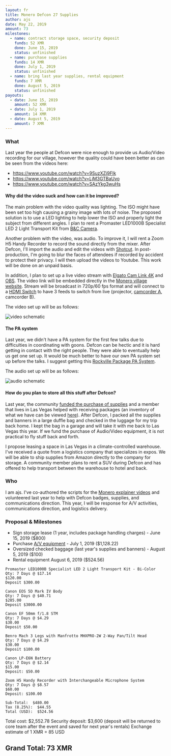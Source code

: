 ```yaml
---
layout: fr
title: Monero Defcon 27 Supplies
author: ajs
date: May 22, 2019
amount: 73
milestones:
  - name: contract storage space, security deposit 
    funds: 52 XMR
    done: June 15, 2019
    status: unfinished
  - name: purchase supplies
    funds: 14 XMR
    done: July 1, 2019
    status: unfinished
  - name: bring last year supplies, rental equipment
    funds: 7 XMR
    done: August 5, 2019
    status: unfinished
payouts:
  - date: June 15, 2019
    amount: 52 XMR
  - date: July 1, 2019
    amount: 14 XMR
  - date: August 5, 2019
    amount: 7 XMR
---
```


### What

Last year the people at Defcon were nice enough to provide us Audio/Video recording for our village, however the quality could have been better as can be seen from the videos here:

- https://www.youtube.com/watch?v=9SuzXZj9FIk
- https://www.youtube.com/watch?v=LjM3GTBaUvo
- https://www.youtube.com/watch?v=SAzYkg3wuHs

#### Why did the video suck and how can it be improved?

The main problem with the video quality was lighting. The ISO might have been set too high causing a grainy image with lots of noise. The proposed solution is to use a LED lighting to help lower the ISO and properly light the subject from different angles. I plan to rent a Promaster LED1000B Specialist LED 2 Light Transport Kit from [B&C Camera](https://store.bandccamera.com/pages/rentals).

Another problem with the video, was audio. To improve it, I will rent a Zoom H5 Handy Recorder to record the sound directly from the mixer. After Defcon, I'll import the audio and edit the videos with [Shotcut](https://shotcut.org). In post-production, I'm going to blur the faces of attendees if recorded by accident to protect their privacy. I will then upload the videos to Youtube. This work will be done on an unpaid basis.

In addition, I plan to set up a live video stream with [Elgato Cam Link 4K](https://www.amazon.com/dp/B07K3FN5MR/?coliid=I3V4ALDHDY46MO&colid=33LDRRB08T8TY) and [OBS](https://obsproject.com). The video link will be embedded directly in the [Monero village website](http://monerovillage.org). Stream will be broadcast in 720p/60 fps format and will connect to a [HDMI Switch](https://www.amazon.com/dp/B07GGT7SZD/?coliid=I3M2DJMM8AR4VC&colid=33LDRRB08T8TY) to have 3 feeds to switch from live (projector, [camcorder A](https://www.amazon.com/dp/B07QJ7VPD4/?coliid=IX1PEBMAZGHIA&colid=33LDRRB08T8TY), camcorder B).

The video set up will be as follows:

![video schematic](https://taiga.getmonero.org/media/attachments/6/e/e/c/f98fe471f64647eca9448b805b9f962421f243cf952de69e50dba0da498b/defcon27_video.png)

#### The PA system

Last year, we didn't have a PA system for the first few talks due to difficulties in coordinating with goons. Defcon can be hectic and it is hard getting in contact with the right people. They were able to eventually help us get one set up. It would be much better to have our own PA system set up before the talks. I suggest getting this [Rockville Package PA System](https://www.amazon.com/dp/B01MQMQ53X/?coliid=I2KJ3EO3YN78UM&colid=33LDRRB08T8TY).

The audio set up will be as follows:

![audio schematic](https://taiga.getmonero.org/media/attachments/8/8/8/c/3517ffb2d2bbee898a9be5401f790a5fd8b0defb5b026135ff30797d935b/defcon27.jpg)

#### How do you plan to store all this stuff after Defcon?

Last year, the community [funded the purchase of supplies](https://forum.getmonero.org/8/funding-required/90538/monero-defcon-26-supplies) and a member that lives in Las Vegas helped with receiving packages (an inventory of what we have can be viewed [here](https://taiga.getmonero.org/media/attachments/8/2/2/8/9df754fad4c3c2be89abd76f6bb617b77471219f01950b407f957871231c/inventory.ods)). After Defcon, I packed all the supplies and banners in a large duffle bag and checked in the luggage for my trip back home. I kept the bag in a garage and will take it with me back to Las Vegas this year. If we fund the purchase of Audio/Video equipment, it is not practical to fly stuff back and forth.

I propose leasing a space in Las Vegas in a climate-controlled warehouse. I've received a quote from a logistics company that specializes in expos. We will be able to ship supplies from Amazon directly to the company for storage. A community member plans to rent a SUV during Defcon and has offered to help transport between the warehouse to hotel and back. 

### Who

 I am ajs. I've co-authored the scripts for the [Monero explainer videos](https://github.com/monero-ecosystem/promo-video) and volunteered last year to help with Defcon badges, supplies, and communications direction. This year, I will be response for A/V activities, communications direction, and logistics delivery.

### Proposal & Milestones

- Sign storage lease (1 year, includes package handling charges) - June 15, 2019 ($800)
- Purchase [A/V equipment](https://taiga.getmonero.org/media/attachments/3/1/0/2/4140a3930a080ed9a68d5da1803e772719346e1dfddbeac656731dd2c3a1/amazon3.pdf) - July 1, 2019 ($1,128.22)
- Oversized checked baggage (last year's supplies and banners) - August 5, 2019 ($100)
- Rental equipment August 6, 2019 ($524.56)

```
Promaster LED1000B Specialist LED 2 Light Transport Kit - Bi-Color
Qty: 7 Days @ $17.14
$120.00
Deposit $300.00

Canon EOS 5D Mark IV Body
Qty: 7 Days @ $40.71
$285.00
Deposit $3000.00

Canon EF 50mm f/1.8 STM
Qty: 7 Days @ $4.29 
$30.00
Deposit $50.00

Benro Mach 3 Legs with Manfrotto MHXPRO-2W 2-Way Pan/Tilt Head
Qty: 7 Days @ $4.29
$30.00 
Deposit $100.00

Canon LP-E6N Battery
Qty: 7 Days @ $2.14 
$15.00
Deposit: $50.00

Zoom H5 Handy Recorder with Interchangeable Microphone System
Qty: 7 Days @ $8.57
$60.00
Deposit: $100.00

Sub-Total:  $480.00
Tax (8.25%):  $44.55
Total (USD):  $524.56
```

Total cost: $2,552.78
Security deposit: $3,600 (deposit will be returned to core team after the event and saved for next year's rentals)
Exchange estimate of 1 XMR = 85 USD

## Grand Total: 73 XMR
